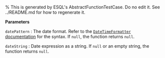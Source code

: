 % This is generated by ESQL's AbstractFunctionTestCase. Do no edit it. See ../README.md for how to regenerate it.

**Parameters**

`datePattern`
:   The date format. Refer to the [`DateTimeFormatter` documentation](https://docs.oracle.com/en/java/javase/14/docs/api/java.base/java/time/format/DateTimeFormatter.html) for the syntax. If `null`, the function returns `null`.

`dateString`
:   Date expression as a string. If `null` or an empty string, the function returns `null`.

